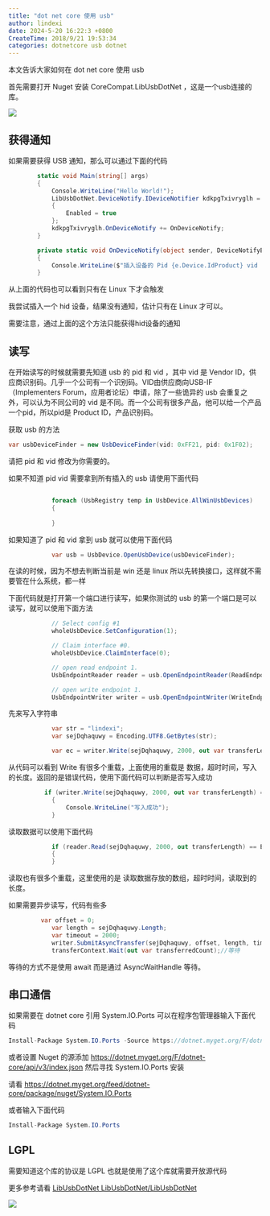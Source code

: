 ```yaml
---
title: "dot net core 使用 usb"
author: lindexi
date: 2024-5-20 16:22:3 +0800
CreateTime: 2018/9/21 19:53:34
categories: dotnetcore usb dotnet
---
```


本文告诉大家如何在 dot net core 使用 usb

<!--more-->


<!-- CreateTime:2018/9/21 19:53:34 -->

<!-- 标签：dotnetcore,usb,dotnet -->
<div id="toc"></div>

首先需要打开 Nuget 安装 CoreCompat.LibUsbDotNet ，这是一个usb连接的库。

![](http://image.acmx.xyz/lindexi%2F2018414152437169.jpg)

## 获得通知

如果需要获得 USB 通知，那么可以通过下面的代码

```csharp
        static void Main(string[] args)
        {
            Console.WriteLine("Hello World!");
            LibUsbDotNet.DeviceNotify.IDeviceNotifier kdkpgTxivryglh = new LinuxDeviceNotifier
            {
                Enabled = true
            };
            kdkpgTxivryglh.OnDeviceNotify += OnDeviceNotify;
        }

        private static void OnDeviceNotify(object sender, DeviceNotifyEventArgs e)
        {
            Console.WriteLine($"插入设备的 Pid {e.Device.IdProduct} vid {e.Device.IdVendor}");
        }
```

从上面的代码也可以看到只有在 Linux 下才会触发

我尝试插入一个 hid 设备，结果没有通知，估计只有在 Linux 才可以。

需要注意，通过上面的这个方法只能获得hid设备的通知

## 读写

在开始读写的时候就需要先知道 usb 的 pid 和 vid ，其中 vid 是 Vendor ID，供应商识别码。几乎一个公司有一个识别码。VID由供应商向USB-IF（Implementers Forum，应用者论坛）申请，除了一些诡异的 usb 会重复之外，可以认为不同公司的 vid 是不同。而一个公司有很多产品，他可以给一个产品一个pid，所以pid是 Product ID，产品识别码。

获取 usb 的方法

```csharp
var usbDeviceFinder = new UsbDeviceFinder(vid: 0xFF21, pid: 0x1F02);
```

请把 pid 和 vid 修改为你需要的。

如果不知道 pid vid 需要拿到所有插入的 usb 请使用下面代码

```csharp

            foreach (UsbRegistry temp in UsbDevice.AllWinUsbDevices)
            {
                
            }
```

如果知道了 pid 和 vid 拿到 usb 就可以使用下面代码

```csharp
            var usb = UsbDevice.OpenUsbDevice(usbDeviceFinder);

```

在读的时候，因为不想去判断当前是 win 还是 linux 所以先转换接口，这样就不需要管在什么系统，都一样

下面代码就是打开第一个端口进行读写，如果你测试的 usb 的第一个端口是可以读写，就可以使用下面方法

```csharp
            // Select config #1
            wholeUsbDevice.SetConfiguration(1);

            // Claim interface #0.
            wholeUsbDevice.ClaimInterface(0);

            // open read endpoint 1.
            UsbEndpointReader reader = usb.OpenEndpointReader(ReadEndpointID.Ep01);

            // open write endpoint 1.
            UsbEndpointWriter writer = usb.OpenEndpointWriter(WriteEndpointID.Ep01);
```

先来写入字符串

```csharp
            var str = "lindexi";
            var sejDqhaquwy = Encoding.UTF8.GetBytes(str);

            var ec = writer.Write(sejDqhaquwy, 2000, out var transferLength);
```

从代码可以看到 Write 有很多个重载，上面使用的重载是 数据，超时时间，写入的长度。返回的是错误代码，使用下面代码可以判断是否写入成功

```csharp
          if (writer.Write(sejDqhaquwy, 2000, out var transferLength) == ErrorCode.Success)
            {
                Console.WriteLine("写入成功");
            }
```

读取数据可以使用下面代码

```csharp
            if (reader.Read(sejDqhaquwy, 2000, out transferLength) == ErrorCode.Success)
            {
            }
```

读取也有很多个重载，这里使用的是 读取数据存放的数组，超时时间，读取到的长度。

如果需要异步读写，代码有些多

```csharp
         var offset = 0;
            var length = sejDqhaquwy.Length;
            var timeout = 2000;
            writer.SubmitAsyncTransfer(sejDqhaquwy, offset, length, timeout, out var transferContext);
            transferContext.Wait(out var transferredCount);//等待
```

等待的方式不是使用 await 而是通过  AsyncWaitHandle 等待。

## 串口通信

如果需要在 dotnet core 引用 System.IO.Ports 可以在程序包管理器输入下面代码

```csharp
Install-Package System.IO.Ports -Source https://dotnet.myget.org/F/dotnet-core/api/v3/index.json
```

或者设置 Nuget 的源添加 https://dotnet.myget.org/F/dotnet-core/api/v3/index.json 然后寻找 System.IO.Ports 安装

请看 https://dotnet.myget.org/feed/dotnet-core/package/nuget/System.IO.Ports

或者输入下面代码

```csharp
Install-Package System.IO.Ports
```


## LGPL

需要知道这个库的协议是 LGPL 也就是使用了这个库就需要开放源代码

更多参考请看 [LibUsbDotNet LibUsbDotNet/LibUsbDotNet](https://github.com/LibUsbDotNet/LibUsbDotNet/tree/master/stage/Examples )

![](https://i.loli.net/2018/04/08/5aca00040c556.jpg)

